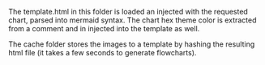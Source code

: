 The template.html in this folder is loaded an injected with the requested chart, parsed into mermaid syntax. The chart hex theme color is extracted from a comment and in injected into the template as well. 

The cache folder stores the images to a template by hashing the resulting html file (it takes a few seconds to generate flowcharts).